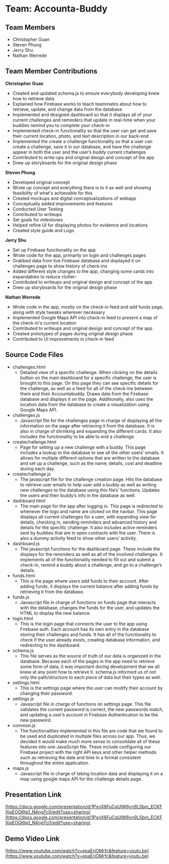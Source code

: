 # Team: Accounta-Buddy
## Team Members
- Christopher Guan
- Steven Phung
- Jerry Shu
- Nathan Werrede

## Team Member Contributions

**Christopher Guan**
- Created and updated schema.js to ensure everybody developing knew how to retrieve data
- Explained how Firebase works to teach teammates about how to retrieve, update, and change data from the database
- Implemented and designed dashboard so that it displays all of your current challenges and reminders that update in real-time when your buddies remind you to complete your check-in
- Implemented check-in functionality so that the user can get and save their current location, photo, and text description in our back-end
- Implemented the create a challenge functionality so that a user can create a challenge, save it in our database, and have the challenge appear in both the user and the user’s buddy current challenges
- Contributed to write-ups and original design and concept of the app
- Drew up storyboards for the original design phase

**Steven Phung**
- Developed original concept
- Wrote up concept and everything there is to it as well and showing feasibility of what's achievable for this
- Created mockups and digital conceptualizations of webapp
- Conceptually added improvements and features
- Conducted User Testing
- Contributed to writeups
- Set goals for milestones
- Helped refine UI for displaying photos for evidence and locations
- Created style guide and Logo

**Jerry Shu**

- Set up Firebase functionality on the app
- Wrote code for the app, primarily on login and challenges pages
- Grabbed data from live Firebase database and displayed it on challenges page to show history of check-ins
- Added different style changes to the app, changing some cards into expandables to reduce clutter-
- Contributed to writeups and original design and concept of the app
- Drew up storyboards for the original design phase

**Nathan Werrede**
 
 - Wrote code in the app, mostly on the check-in feed and add funds page, along with style tweaks wherever necessary
 - Implemented Google Maps API into check-in feed to present a map of the check-in's current location
 - Contributed to writeups and original design and concept of the app
 - Created prototypes of pages during original design phase
 - Contributed to UI improvements in check-in feed
 
 
## Source Code Files

- challenges.html
  - Detailed view of a specific challenge. When clicking on the details button on the main dashboard for a specific challenge, the user is brought to this page. On this page they can see specific details for the challenge, as well as a feed for all of the check-ins between them and their Accountabuddy. Draws data from the Firebase database and displays it on the page. Additionally, also uses the location data from the database to create a visualization using Google Maps API.
- challenges.js
  - Javascript file for the challenges page in charge of displaying all the information on the page after retrieving it from the database. It is also in charge of shrinking and expanding the different cards. It also includes the functionality to be able to end a challenge.
- createchallenge.html
  - Page for setting up a new challenge with a buddy. This page includes a lookup to the database to see all the other users’ emails. It allows for multiple different options that are written to the database and set up a challenge, such as the name, details, cost and deadline during each day.
- createchallenge.js
  - The javascript file for the challenge creation page. Hits the database to retrieve user emails to help user add a buddy as well as writing new challenges to the database using this file’s’ functions. Updates the users and their buddy’s info in the database as well.
- dashboard.html
  - The main page for the app after logging in. This page is redirected to whenever the logo and name are clicked on the navbar. This page displays all current challenges for a user, with expanding view for details, checking in, sending reminders and advanced history and details for the specific challenge. It also includes active reminders sent by buddies that are in open contracts with the user. There is also a dummy activity feed to show other users’ activity.
- dashboard.js
  - The javascript functions for the dashboard page. These include the displays for the reminders as well as all of the involved challenges. It implements all of the functionality needed to fill out and submit a check-in, remind a buddy about a challenge, and go to a challenge’s details.
- funds.html
  - This is the page where users add funds to their account. After adding funds, it displays the current balance after adding funds by retrieving it from the database.
- funds.js
  - Javascript file in charge of functions on funds page that interacts with the database, changes the funds for the user, and updates the HTML to display the new balance.
- login.html
  - This is the login page that connects the user to the app using Firebase auth. Each account has its own entry in the database storing their challenges and funds. It has all of the functionality to check if the user already exists, creating database information, and redirecting to the dashboard.
- schema.js
  - This file serves as the source of truth of our data is organized in the database. Because each of the pages in the app need to retrieve some form of data, it was important during development that we all knew at any point how to retrieve it. schema.js informed us of not only the path/structure to each piece of data but their types as well.
- settings.html
  - This is the settings page where the user can modify their account by changing their password.
- settings.js
  - Javascript file in charge of functions on settings page. This file validates the current password is correct, the new passwords match, and updating a user’s account in Firebase Authentication to be the new password.
- common.js
  - The functionalities implemented in this file are code that we found to be used and duplicated in multiple files across our app. Thus, we decided it would make much more sense to consolidate all of these features into one JavaScript file. These include configuring our Firebase project with the right API keys and other helper methods such as retrieving the date and time in a format consistent throughout the entire application.
- maps.js
  - Javascript file in charge of taking location data and displaying it on a map using google maps API for the challenge details page.

## Presentation Link

[https://docs.google.com/presentation/d/1PxnX8FuCqUlW6yn9LSbm_ECKFXjpEOG6tp1_NAngTc0/edit?usp=sharing](https://docs.google.com/presentation/d/1PxnX8FuCqUlW6yn9LSbm_ECKFXjpEOG6tp1_NAngTc0/edit?usp=sharing)

## Demo Video Link

[https://www.youtube.com/watch?v=epaEriOMrfc&feature=youtu.be](https://www.youtube.com/watch?v=epaEriOMrfc&feature=youtu.be)

